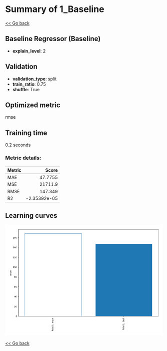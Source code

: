 # Summary of 1_Baseline

[<< Go back](../README.md)


## Baseline Regressor (Baseline)
- **explain_level**: 2

## Validation
 - **validation_type**: split
 - **train_ratio**: 0.75
 - **shuffle**: True

## Optimized metric
rmse

## Training time

0.2 seconds

### Metric details:
| Metric   |           Score |
|:---------|----------------:|
| MAE      |    47.7755      |
| MSE      | 21711.9         |
| RMSE     |   147.349       |
| R2       |    -2.35392e-05 |



## Learning curves
![Learning curves](learning_curves.png)

[<< Go back](../README.md)
